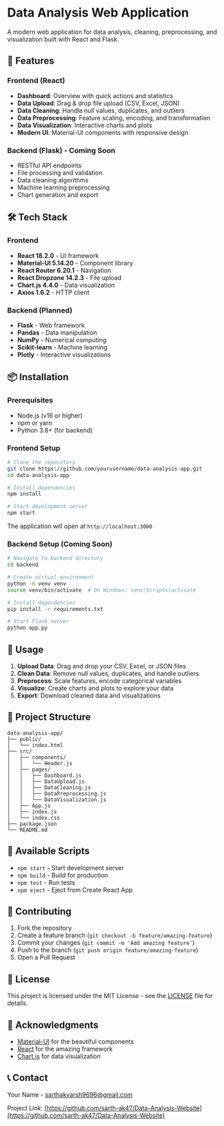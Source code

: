 # Data Analysis Web Application

A modern web application for data analysis, cleaning, preprocessing, and visualization built with React and Flask.

## 🚀 Features

### Frontend (React)
- **Dashboard**: Overview with quick actions and statistics
- **Data Upload**: Drag & drop file upload (CSV, Excel, JSON)
- **Data Cleaning**: Handle null values, duplicates, and outliers
- **Data Preprocessing**: Feature scaling, encoding, and transformation
- **Data Visualization**: Interactive charts and plots
- **Modern UI**: Material-UI components with responsive design

### Backend (Flask) - Coming Soon
- RESTful API endpoints
- File processing and validation
- Data cleaning algorithms
- Machine learning preprocessing
- Chart generation and export

## 🛠️ Tech Stack

### Frontend
- **React 18.2.0** - UI framework
- **Material-UI 5.14.20** - Component library
- **React Router 6.20.1** - Navigation
- **React Dropzone 14.2.3** - File upload
- **Chart.js 4.4.0** - Data visualization
- **Axios 1.6.2** - HTTP client

### Backend (Planned)
- **Flask** - Web framework
- **Pandas** - Data manipulation
- **NumPy** - Numerical computing
- **Scikit-learn** - Machine learning
- **Plotly** - Interactive visualizations

## 📦 Installation

### Prerequisites
- Node.js (v16 or higher)
- npm or yarn
- Python 3.8+ (for backend)

### Frontend Setup
```bash
# Clone the repository
git clone https://github.com/yourusername/data-analysis-app.git
cd data-analysis-app

# Install dependencies
npm install

# Start development server
npm start
```

The application will open at `http://localhost:3000`

### Backend Setup (Coming Soon)
```bash
# Navigate to backend directory
cd backend

# Create virtual environment
python -m venv venv
source venv/bin/activate  # On Windows: venv\Scripts\activate

# Install dependencies
pip install -r requirements.txt

# Start Flask server
python app.py
```

## 🎯 Usage

1. **Upload Data**: Drag and drop your CSV, Excel, or JSON files
2. **Clean Data**: Remove null values, duplicates, and handle outliers
3. **Preprocess**: Scale features, encode categorical variables
4. **Visualize**: Create charts and plots to explore your data
5. **Export**: Download cleaned data and visualizations

## 📁 Project Structure

```
data-analysis-app/
├── public/
│   └── index.html
├── src/
│   ├── components/
│   │   └── Header.js
│   ├── pages/
│   │   ├── Dashboard.js
│   │   ├── DataUpload.js
│   │   ├── DataCleaning.js
│   │   ├── DataPreprocessing.js
│   │   └── DataVisualization.js
│   ├── App.js
│   ├── index.js
│   └── index.css
├── package.json
└── README.md
```

## 🔧 Available Scripts

- `npm start` - Start development server
- `npm build` - Build for production
- `npm test` - Run tests
- `npm eject` - Eject from Create React App

## 🤝 Contributing

1. Fork the repository
2. Create a feature branch (`git checkout -b feature/amazing-feature`)
3. Commit your changes (`git commit -m 'Add amazing feature'`)
4. Push to the branch (`git push origin feature/amazing-feature`)
5. Open a Pull Request

## 📝 License

This project is licensed under the MIT License - see the [LICENSE](LICENSE) file for details.

## 🙏 Acknowledgments

- [Material-UI](https://mui.com/) for the beautiful components
- [React](https://reactjs.org/) for the amazing framework
- [Chart.js](https://www.chartjs.org/) for data visualization

## 📞 Contact

Your Name - sarthakvarsh9696@gmail.com

Project Link: [https://github.com/sarth-ak47/Data-Analysis-Website](https://github.com/sarth-ak47/Data-Analysis-Website) 
